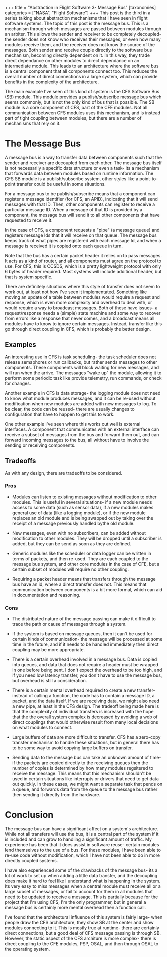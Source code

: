 +++
title = "Abstraction in Flight Software 3- Message Bus"
[taxonomies]
categories = ["NASA", "Flight Software"]
+++
This post is the third in a series talking about abstraction mechanisms that I have seen in flight software systems.
The topic of this post is the message bus. This is a mechanism through which messages are passed
between modules through an arbiter. This allows the sender and receiver to be completely decoupled- the sender does not
know who receives their messages, or even how many modules receive them, and the receiver does not know the source of the messages.
Both sender and receive couple directly to the software bus mechanism, becoming directly dependent on it. In this way, they
trade direct dependance on other modules to direct dependance on an intermediate module. This leads to an architecture where
the software bus is a central component that all components connect too. This reduces the overall number of direct connections
in a large system, which can provide benefits in the complexity of the architecture.


The main example I've seen of this kind of system is the CFS Software Bus (SB) module. This module provides a publish/subscribe
message bus which seems commonly, but is not the only kind of bus that is possible. The SB module is a core component of CFS, part of the
CFE modules. Not all communication between CFS modules uses this mechanism, and is instead part of tight coupling
between modules, but there are a number of mechanisms that rely on it.


The Message Bus
===
A message bus is a way to transfer data between components such that the sender and receiver are decoupled from each other.
The message bus itself is not necessarily a specific data structure or even a task- its a mechanism that forwards data between modules
based on runtime information. The CFS SB module is a publish/subscribe system, other styles like a point-to-point transfer could be
useful in some situations.


For a message bus to be publish/subscribe means that a component can register a message identifier (for CFS, an APID), indicating
that it will send messages with that ID. Then, other components can register to receive a particular message ID. When a message of that
ID is provided by a component, the message bus will send it to all other components that have requested to receive it.


In the case of CFS, a component requests a "pipe" (a message queue) and registers message Ids that it will receive on that queue. The
message bus keeps track of what pipes are registered with each message Id, and when a message is received it is copied onto each queue
in turn.


Note that the bus has a certain packet header it relies on to pass messages. It acts as a kind of router, and all components must agree
on the protocol to use. For CFS, this is CCSDS, which is a pretty lightweight protocol with only 6 bytes of header required. Most
systems will include additional header, but that is system specific.



There are definitely situations where this style of transfer does not seem to work out, at least not how I've seen it implementated. Something
like moving an update of a table between modules would require a request and response, which is even more complexity and overhead to deal with,
or would require a way to broadcast messages. Both of these have issues- a request/response needs a (simple) state machine and some way to 
recover from errors like a response that never comes, and a broadcast means all modules have to know to ignore certain messages. 
Instead, transfer like this go through direct coupling in CFS, which is probably the better design.


## Examples
An interesting use in CFS is task scheduling- the task scheduler does not release semaphores or run callbacks, but rather sends
messages to other components. These components will block waiting for new messages, and will run when the arrive. 
The messages "wake up" the module, allowing it to perform some periodic task like provide telemetry, run commands, or check for changes.


Another example in CFS is data storage- the logging module does not need to know what module produces messages, and it can be re-used without
modification when new modules are added with new messages to log. To be clear, the code can be reused- there are usually changes to configuration
that have to happen to get this to work.


One other example I've seen where this works out well is external interfaces. A component that communicates with an external interface can
receive a subset of messages from the bus and forward them out, and can forward incoming messages to the bus, all without have to involve
the sending or receiving components.

## Tradeoffs

As with any design, there are tradeoffs to be considered.

### Pros
  * Modules can listen to existing messages without modification to other modules. This is useful in several situations- if a new module
  needs access to some data (such as sensor data), if a new modules makes general use of data (like a logging module), or if the new module
  replaces an old module and is being swapped out by taking over the receipt of a message previously handled bythe old module.

  * New messages, even with no subscribers, can be added without modification to other modules. They will be dropped until a subscriber is
  added, but they can be send as soon as they are defined.

  * Generic modules like the scheduler or data logger can be written in terms of packets, and then re-used. They are each coupled to the
  message bus system, and other core modules in the case of CFE, but a certain subset of modules will require no other coupling.

  * Requiring a packet header means that transfers through the message bus have an id, where a direct transfer does not. This means
  that communication between components is a bit more formal, which can aid in documentation and reasoning.

### Cons
  * The distributed nature of the message passing can make it difficult to trace the path or cause of messages through a system.

  * If the system is based on message queues, then it can't be used for certain kinds of communication- the message will be processed
  at some time in the future, and if it needs to be handled immediately then direct coupling may be more appropriate.

  * There is a certain overhead involved in a message bus. Data is copied into queues, and data that does not require a header must be
  wrapped in one before being sent. I don't expect the overhead to be too high, and if you need low latency transfer, you don't have to
  use the message bus, but overhead is still a consideration.

  * There is a certain mental overhead required to create a new transfer- instead of calling a function, the code has to contain a message ID,
  a packet, and the data itself. If we are receiving data, we might also need a new pipe, at least in the CFS design.
  The tradeoff being made here is that the complexity of individual transfers is increased with the hope that the the overall system complex is decreased
  by avoiding a web of direct couplings that would otherwise result from many local decisions on what modules to connect.

  * Large buffers of data are more difficult to transfer. CFS has a zero-copy transfer mechanism to handle these situations, but in general
  there has to be some way to avoid copying large buffers on transfer.

  * Sending data to the message bus can take an unknown amount of time- if the packets are copied directly to the receiving queues then the
  number of copies is determined by how many modules regsitered to receive the message. This means that this mechanism shouldn't be used
  in certain situations like interrupts or drivers that need to get data out quickly. In these cases, we might want a separate task that
  pends on a queue, and forwards data from the queue to the message bus rather then sending it directly from the hardware.


# Conclusion
The message bus can have a significant affect on a system's architecture. While not all transfers will use the bus, it is a central part
of the system if it is included and can grow to handling a significant amount of traffic. My experience has been that it does assist
in software reuse- certain modules lend themselves to the use of a bus. For these modules, I have been able to re-use code without
modification, which I have not been able to do in more directly coupled systems.


I have also experienced some of the drawbacks of the message bus- its a lot of work to set up when adding a little data transfer, and
the decoupling does make it hard to feel like I understand what is happening in the system. Its very easy to miss messages when a central
module must receive all or a large subset of messages, or
fail to account for them in all modules that need to be updated to receive a message. This is partially because for the project
that I'm using CFS, I'm the only programmer, but in general a message bus is certainly more mental overhead then a function call.


I've found that the architectural influence of this system is fairly large- when people draw the CFS architecture, they show SB at the center
and show modules connecting to it. This is mostly true at runtime- there are certainly direct connections, but a good deal of CFS message
passing is through SB. However, the static aspect of the CFS architure is more complex- there is direct coupling to the CFE modules, PSP,
OSAL, and then through OSAL to the operating system.

